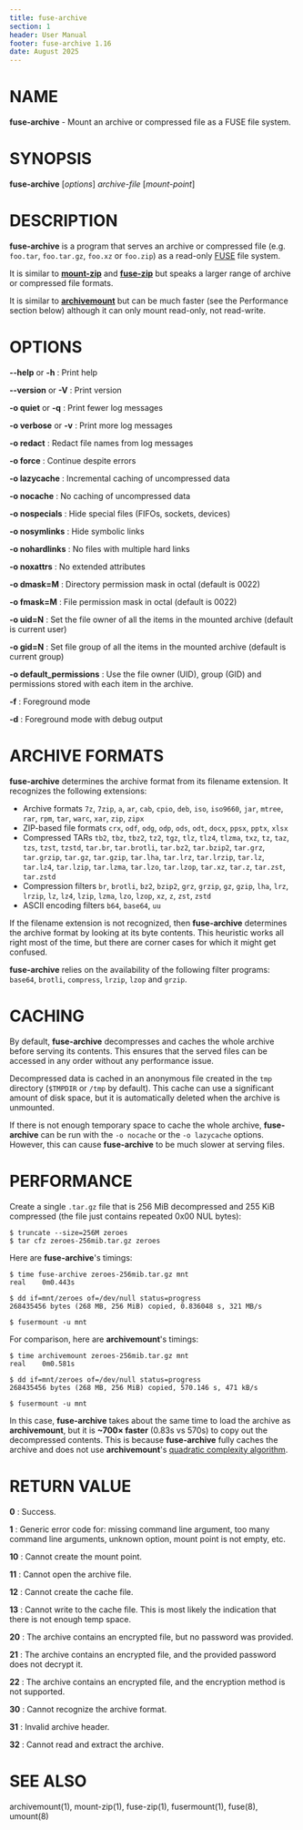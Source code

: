 ```yaml
---
title: fuse-archive
section: 1
header: User Manual
footer: fuse-archive 1.16
date: August 2025
---
```


# NAME

**fuse-archive** - Mount an archive or compressed file as a FUSE file system.

# SYNOPSIS

**fuse-archive** [*options*] *archive-file* [*mount-point*]

# DESCRIPTION

**fuse-archive** is a program that serves an archive or compressed file (e.g.
`foo.tar`, `foo.tar.gz`, `foo.xz` or `foo.zip`) as a read-only
[FUSE](https://en.wikipedia.org/wiki/Filesystem_in_Userspace) file system.

It is similar to [**mount-zip**](https://github.com/google/mount-zip) and
[**fuse-zip**](https://bitbucket.org/agalanin/fuse-zip) but speaks a larger
range of archive or compressed file formats.

It is similar to [**archivemount**](https://github.com/cybernoid/archivemount)
but can be much faster (see the Performance section below) although it can only
mount read-only, not read-write.

# OPTIONS

**-\-help** or **-h**
:   Print help

**-\-version** or **-V**
:   Print version

**-o quiet** or **-q**
:   Print fewer log messages

**-o verbose** or **-v**
:   Print more log messages

**-o redact**
:   Redact file names from log messages

**-o force**
:   Continue despite errors

**-o lazycache**
:   Incremental caching of uncompressed data

**-o nocache**
:   No caching of uncompressed data

**-o nospecials**
:   Hide special files (FIFOs, sockets, devices)

**-o nosymlinks**
:   Hide symbolic links

**-o nohardlinks**
:   No files with multiple hard links

**-o noxattrs**
:   No extended attributes

**-o dmask=M**
:   Directory permission mask in octal (default is 0022)

**-o fmask=M**
:   File permission mask in octal (default is 0022)

**-o uid=N**
:   Set the file owner of all the items in the mounted archive (default is
    current user)

**-o gid=N**
:   Set file group of all the items in the mounted archive (default is current
    group)

**-o default_permissions**
:   Use the file owner (UID), group (GID) and permissions stored with each item
    in the archive.

**-f**
:   Foreground mode

**-d**
:   Foreground mode with debug output

# ARCHIVE FORMATS

**fuse-archive** determines the archive format from its filename extension. It
recognizes the following extensions:

*   Archive formats `7z`, `7zip`, `a`, `ar`, `cab`, `cpio`, `deb`, `iso`,
    `iso9660`, `jar`, `mtree`, `rar`, `rpm`, `tar`, `warc`, `xar`, `zip`, `zipx`
*   ZIP-based file formats `crx`, `odf`, `odg`, `odp`, `ods`, `odt`, `docx`,
    `ppsx`, `pptx`, `xlsx`
*   Compressed TARs `tb2`, `tbz`, `tbz2`, `tz2`, `tgz`, `tlz`, `tlz4`, `tlzma`,
    `txz`, `tz`, `taz`, `tzs`, `tzst`, `tzstd`, `tar.br`, `tar.brotli`,
    `tar.bz2`, `tar.bzip2`, `tar.grz`, `tar.grzip`, `tar.gz`, `tar.gzip`,
    `tar.lha`, `tar.lrz`, `tar.lrzip`, `tar.lz`, `tar.lz4`, `tar.lzip`,
    `tar.lzma`, `tar.lzo`, `tar.lzop`, `tar.xz`, `tar.z`, `tar.zst`, `tar.zstd`
*   Compression filters `br`, `brotli`, `bz2`, `bzip2`, `grz`, `grzip`, `gz`,
    `gzip`, `lha`, `lrz`, `lrzip`, `lz`, `lz4`, `lzip`, `lzma`, `lzo`, `lzop`,
    `xz`, `z`, `zst`, `zstd`
*   ASCII encoding filters `b64`, `base64`, `uu`

If the filename extension is not recognized, then **fuse-archive** determines
the archive format by looking at its byte contents. This heuristic works all
right most of the time, but there are corner cases for which it might get
confused.

**fuse-archive** relies on the availability of the following filter programs:
`base64`, `brotli`, `compress`, `lrzip`, `lzop` and `grzip`.

# CACHING

By default, **fuse-archive** decompresses and caches the whole archive before
serving its contents. This ensures that the served files can be accessed in any
order without any performance issue.

Decompressed data is cached in an anonymous file created in the `tmp` directory
(`$TMPDIR` or `/tmp` by default). This cache can use a significant amount of
disk space, but it is automatically deleted when the archive is unmounted.

If there is not enough temporary space to cache the whole archive,
**fuse-archive** can be run with the `-o nocache` or the `-o lazycache` options.
However, this can cause **fuse-archive** to be much slower at serving files.

# PERFORMANCE

Create a single `.tar.gz` file that is 256 MiB decompressed and 255 KiB
compressed (the file just contains repeated 0x00 NUL bytes):

```
$ truncate --size=256M zeroes
$ tar cfz zeroes-256mib.tar.gz zeroes
```

Here are **fuse-archive**'s timings:

```
$ time fuse-archive zeroes-256mib.tar.gz mnt
real    0m0.443s

$ dd if=mnt/zeroes of=/dev/null status=progress
268435456 bytes (268 MB, 256 MiB) copied, 0.836048 s, 321 MB/s

$ fusermount -u mnt
```

For comparison, here are **archivemount**'s timings:

```
$ time archivemount zeroes-256mib.tar.gz mnt
real    0m0.581s

$ dd if=mnt/zeroes of=/dev/null status=progress
268435456 bytes (268 MB, 256 MiB) copied, 570.146 s, 471 kB/s

$ fusermount -u mnt
```

In this case, **fuse-archive** takes about the same time to load the archive as
**archivemount**, but it is **~700× faster** (0.83s vs 570s) to copy out the
decompressed contents. This is because **fuse-archive** fully caches the archive
and does not use **archivemount**'s
[quadratic complexity algorithm](https://github.com/cybernoid/archivemount/issues/21).

# RETURN VALUE

**0**
:   Success.

**1**
:   Generic error code for: missing command line argument, too many command line
    arguments, unknown option, mount point is not empty, etc.

**10**
:   Cannot create the mount point.

**11**
:   Cannot open the archive file.

**12**
:   Cannot create the cache file.

**13**
:   Cannot write to the cache file. This is most likely the indication that
    there is not enough temp space.

**20**
:   The archive contains an encrypted file, but no password was provided.

**21**
:   The archive contains an encrypted file, and the provided password does not
    decrypt it.

**22**
:   The archive contains an encrypted file, and the encryption method is not
    supported.

**30**
:   Cannot recognize the archive format.

**31**
:   Invalid archive header.

**32**
:   Cannot read and extract the archive.

# SEE ALSO

archivemount(1), mount-zip(1), fuse-zip(1), fusermount(1), fuse(8), umount(8)
